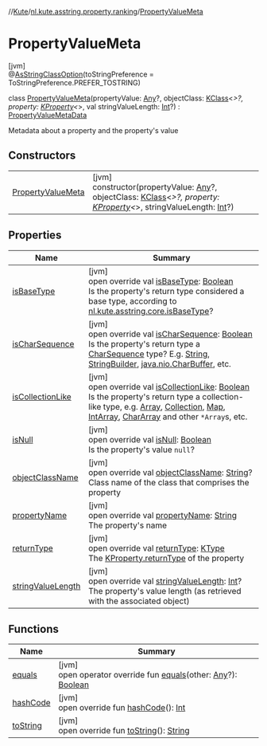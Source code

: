 //[Kute](../../../index.md)/[nl.kute.asstring.property.ranking](../index.md)/[PropertyValueMeta](index.md)

# PropertyValueMeta

[jvm]\
@[AsStringClassOption](../../nl.kute.asstring.annotation.option/-as-string-class-option/index.md)(toStringPreference = ToStringPreference.PREFER_TOSTRING)

class [PropertyValueMeta](index.md)(propertyValue: [Any](https://kotlinlang.org/api/latest/jvm/stdlib/kotlin/-any/index.html)?, objectClass: [KClass](https://kotlinlang.org/api/latest/jvm/stdlib/kotlin.reflect/-k-class/index.html)&lt;*&gt;?, property: [KProperty](https://kotlinlang.org/api/latest/jvm/stdlib/kotlin.reflect/-k-property/index.html)&lt;*&gt;, val stringValueLength: [Int](https://kotlinlang.org/api/latest/jvm/stdlib/kotlin/-int/index.html)?) : [PropertyValueMetaData](../-property-value-meta-data/index.md)

Metadata about a property and the property's value

## Constructors

| | |
|---|---|
| [PropertyValueMeta](-property-value-meta.md) | [jvm]<br>constructor(propertyValue: [Any](https://kotlinlang.org/api/latest/jvm/stdlib/kotlin/-any/index.html)?, objectClass: [KClass](https://kotlinlang.org/api/latest/jvm/stdlib/kotlin.reflect/-k-class/index.html)&lt;*&gt;?, property: [KProperty](https://kotlinlang.org/api/latest/jvm/stdlib/kotlin.reflect/-k-property/index.html)&lt;*&gt;, stringValueLength: [Int](https://kotlinlang.org/api/latest/jvm/stdlib/kotlin/-int/index.html)?) |

## Properties

| Name | Summary |
|---|---|
| [isBaseType](is-base-type.md) | [jvm]<br>open override val [isBaseType](is-base-type.md): [Boolean](https://kotlinlang.org/api/latest/jvm/stdlib/kotlin/-boolean/index.html)<br>Is the property's return type considered a base type, according to [nl.kute.asstring.core.isBaseType](../../nl.kute.asstring.core/is-base-type.md)? |
| [isCharSequence](is-char-sequence.md) | [jvm]<br>open override val [isCharSequence](is-char-sequence.md): [Boolean](https://kotlinlang.org/api/latest/jvm/stdlib/kotlin/-boolean/index.html)<br>Is the property's return type a [CharSequence](https://kotlinlang.org/api/latest/jvm/stdlib/kotlin/-char-sequence/index.html) type? E.g. [String](https://kotlinlang.org/api/latest/jvm/stdlib/kotlin/-string/index.html), [StringBuilder](https://kotlinlang.org/api/latest/jvm/stdlib/kotlin.text/-string-builder/index.html), [java.nio.CharBuffer](https://docs.oracle.com/javase/8/docs/api/java/nio/CharBuffer.html), etc. |
| [isCollectionLike](is-collection-like.md) | [jvm]<br>open override val [isCollectionLike](is-collection-like.md): [Boolean](https://kotlinlang.org/api/latest/jvm/stdlib/kotlin/-boolean/index.html)<br>Is the property's return type a collection-like type, e.g. [Array](https://kotlinlang.org/api/latest/jvm/stdlib/kotlin/-array/index.html), [Collection](https://kotlinlang.org/api/latest/jvm/stdlib/kotlin.collections/-collection/index.html), [Map](https://kotlinlang.org/api/latest/jvm/stdlib/kotlin.collections/-map/index.html), [IntArray](https://kotlinlang.org/api/latest/jvm/stdlib/kotlin/-int-array/index.html), [CharArray](https://kotlinlang.org/api/latest/jvm/stdlib/kotlin/-char-array/index.html) and other `*Array`s, etc. |
| [isNull](is-null.md) | [jvm]<br>open override val [isNull](is-null.md): [Boolean](https://kotlinlang.org/api/latest/jvm/stdlib/kotlin/-boolean/index.html)<br>Is the property's value `null`? |
| [objectClassName](object-class-name.md) | [jvm]<br>open override val [objectClassName](object-class-name.md): [String](https://kotlinlang.org/api/latest/jvm/stdlib/kotlin/-string/index.html)?<br>Class name of the class that comprises the property |
| [propertyName](property-name.md) | [jvm]<br>open override val [propertyName](property-name.md): [String](https://kotlinlang.org/api/latest/jvm/stdlib/kotlin/-string/index.html)<br>The property's name |
| [returnType](return-type.md) | [jvm]<br>open override val [returnType](return-type.md): [KType](https://kotlinlang.org/api/latest/jvm/stdlib/kotlin.reflect/-k-type/index.html)<br>The [KProperty.returnType](https://kotlinlang.org/api/latest/jvm/stdlib/kotlin.reflect/-k-property/return-type.html) of the property |
| [stringValueLength](string-value-length.md) | [jvm]<br>open override val [stringValueLength](string-value-length.md): [Int](https://kotlinlang.org/api/latest/jvm/stdlib/kotlin/-int/index.html)?<br>The property's value length (as retrieved with the associated object) |

## Functions

| Name | Summary |
|---|---|
| [equals](equals.md) | [jvm]<br>open operator override fun [equals](equals.md)(other: [Any](https://kotlinlang.org/api/latest/jvm/stdlib/kotlin/-any/index.html)?): [Boolean](https://kotlinlang.org/api/latest/jvm/stdlib/kotlin/-boolean/index.html) |
| [hashCode](hash-code.md) | [jvm]<br>open override fun [hashCode](hash-code.md)(): [Int](https://kotlinlang.org/api/latest/jvm/stdlib/kotlin/-int/index.html) |
| [toString](to-string.md) | [jvm]<br>open override fun [toString](to-string.md)(): [String](https://kotlinlang.org/api/latest/jvm/stdlib/kotlin/-string/index.html) |
